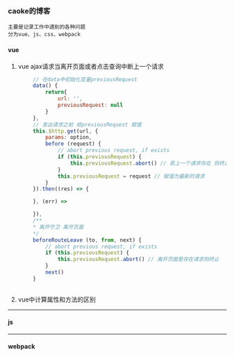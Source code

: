 ### caoke的博客
    主要是记录工作中遇到的各种问题
    分为vue、js、css、webpack
#### vue 
1. vue ajax请求当离开页面或者点击查询中断上一个请求
``` js
        // 在data中初始化变量previousRequest
        data() {
            return{
                url: '',
                previousRequest: null
            }
        },
        // 发出请求之前 给previousRequest 赋值
        this.$http.get(url, {
            params: option,
            before (request) {
                // abort previous request, if exists
                if (this.previousRequest) {
                    this.previousRequest.abort() // 若上一个请求存在 则终止请求
                }
                this.previousRequest = request // 赋值为最新的请求
            }
        }).then((res) => {

        }, (err) => 

        }),
        /**
        * 离开守卫 离开页面
        */
        beforeRouteLeave (to, from, next) {
            // abort previous request, if exists
            if (this.previousRequest) {
                this.previousRequest.abort() // 离开页面是存在请求则终止
            }
            next()
        }
    
``` 
2. vue中计算属性和方法的区别

    

***
#### js

***
#### webpack

